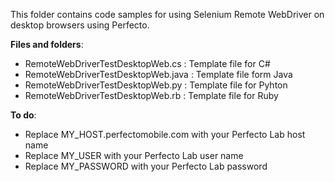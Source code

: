 This folder contains code samples for using Selenium Remote WebDriver on desktop browsers using Perfecto.

**Files and folders**:
- RemoteWebDriverTestDesktopWeb.cs : Template file for C#
- RemoteWebDriverTestDesktopWeb.java : Template file form Java
- RemoteWebDriverTestDesktopWeb.py : Template file for Pyhton
- RemoteWebDriverTestDesktopWeb.rb : Template file for Ruby

**To do**:
- Replace MY_HOST.perfectomobile.com with your Perfecto Lab host name
- Replace MY_USER with your Perfecto Lab user name
- Replace MY_PASSWORD with your Perfecto Lab password
